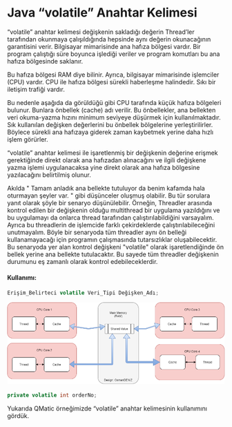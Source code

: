 # Java “volatile” Anahtar Kelimesi
“volatile” anahtar kelimesi değişkenin sakladığı değerin Thread’ler tarafından okunmaya çalışıldığında hepsinde aynı değerin okunacağının garantisini verir. Bilgisayar mimarisinde ana hafıza bölgesi vardır. Bir program çalıştığı süre boyunca işlediği veriler ve program komutları bu ana hafıza bölgesinde saklanır.

Bu hafıza bölgesi RAM diye bilinir. Ayrıca, bilgisayar mimarisinde işlemciler (CPU) vardır. CPU ile hafıza bölgesi sürekli haberleşme halindedir. Sıkı bir iletişim trafiği vardır.

Bu nedenle aşağıda da görüldüğü gibi CPU tarafında küçük hafıza bölgeleri bulunur. Bunlara önbellek (cache) adı verilir. Bu önbellekler, ana bellekten veri okuma-yazma hızını minimum seviyeye düşürmek için kullanılmaktadır. Sık kullanılan değişken değerlerini bu önbellek bölgelerine yerleştirilirler. Böylece sürekli ana hafızaya giderek zaman kaybetmek yerine daha hızlı işlem görürler.

“volatile” anahtar kelimesi ile işaretlenmiş bir değişkenin değerine erişmek gerektiğinde direkt olarak ana hafızadan alınacağını ve ilgili değişkene yazma işlemi uygulanacaksa yine direkt olarak ana hafıza bölgesine yazılacağını belirtilmiş olunur.

Akılda " Tamam anladık ana bellekte tutuluyor da benim kafamda hala oturmayan şeyler var. " gibi düşünceler oluşmuş olabilir. Bu tür sorulara yanıt olarak şöyle bir senaryo düşünülebilir. Örneğin, Threadler arasında kontrol edilen bir değişkenin olduğu multithread bir uygulama yazıldığını ve bu uygulamayı da onlarca thread tarafından çalıştırılabildiğini varsayalım. Ayrıca bu threadlerin de işlemcide farklı çekirdeklerde çalıştırılabileceğini unutmayalım. Böyle bir senaryoda tüm threadler aynı ön belleği kullanamayacağı için programın çalışmasında tutarsızlıklar oluşabilecektir. Bu senaryoda yer alan kontrol değişkeni "volatile" olarak işaretlendiğinde ön bellek yerine ana bellekte tutulacaktır. Bu sayede tüm threadler değişkenin durumunu eş zamanlı olarak kontrol edebileceklerdir.

#### Kullanımı:
```java
Erişim_Belirteci volatile Veri_Tipi Değişken_Adı;
```

![0](images/0.png)

```java
private volatile int orderNo;
```

Yukarıda QMatic örneğimizde “volatile” anahtar kelimesinin kullanımını gördük.
